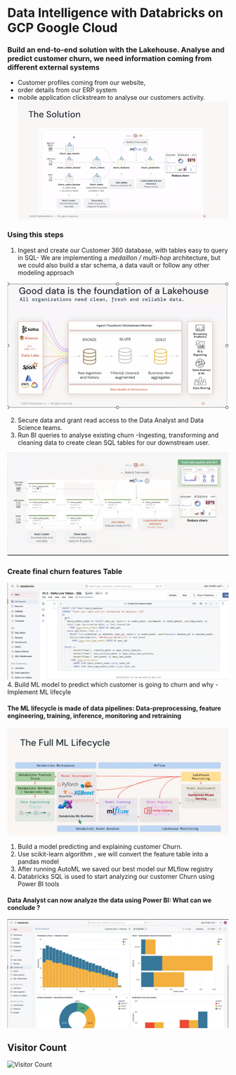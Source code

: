 # Data Intelligence with Databricks on GCP Google Cloud

### Build an end-to-end solution with the Lakehouse. Analyse and predict customer churn, we need information coming from different external systems
- Customer profiles coming from our website,
-  order details from our ERP system
-  mobile application clickstream to analyse our customers activity.
![The solution](solution.png)



### Using this steps
1. Ingest and create our Customer 360 database, with tables easy to query in SQL- We are implementing a *medaillon / multi-hop* architecture, but we could also build a star schema, a data vault or follow any other modeling approach

![Medallion](Medallion.png)

2. Secure data and grant read access to the Data Analyst and Data Science teams.
3. Run BI queries to analyse existing churn -Ingesting, transforming and cleaning data to create clean SQL tables for our downstream user.

 ![DLT Pipeline](pipeline.png)
 ### Create final churn features Table
 ![DLT Churn features Table](final.png)
4. Build ML model to predict which customer is going to churn and why - Implement ML lifecyle
#### The ML lifecycle is made of data pipelines: Data-preprocessing, feature engineering, training, inference, monitoring and retraining
![ML Life Cycle](lifecycle.png)

1.  Build a model predicting and explaining customer Churn.
2.  Use scikit-learn algorithm , we will convert the feature table into a pandas model
3.  After running AutoML we saved our best model our MLflow registry
4.  Databricks SQL is used to start analyzing our customer Churn using Power BI tools

#### Data Analyst can now analyze the data using Power BI: What can we conclude ? 
![Report](report.png)




## Visitor Count
![Visitor Count](https://hits.seeyoufarm.com/api/count/incr/badge.svg?url=https://github.com/YourUsername/YourRepoName&count_bg=%2379C83D&title_bg=%23555555&icon=&icon_color=%23E7E7E7&title=Visitors&edge_flat=false)
